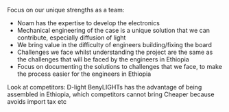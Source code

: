 Focus on our unique strengths as a team: 
- Noam has the expertise to develop the electronics
- Mechanical engineering of the case is a unique solution that we can contribute, especially diffusion of light
- We bring value in the difficulty of engineers building/fixing the board
- Challenges we face whilst understanding the project are the same as the challenges that will be faced by the engineers in Ethiopia
- Focus on documenting the solutions to challenges that we face, to make the process easier for the engineers in Ethiopia

Look at competitors: D-light
BenyLIGHTs has the advantage of being assembled in Ethiopia, which competitors cannot bring
Cheaper because avoids import tax etc
